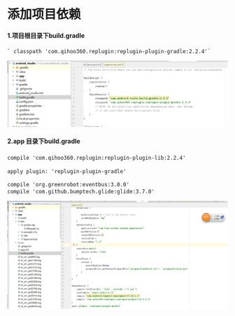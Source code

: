 # 添加项目依赖

#### 1.项目根目录下build.gradle

    ` classpath 'com.qihoo360.replugin:replugin-plugin-gradle:2.2.4'`

![](/assets/TIM截图20180828175205.png)

#### 2.app 目录下build.gradle

`compile 'com.qihoo360.replugin:replugin-plugin-lib:2.2.4'`

`apply plugin: 'replugin-plugin-gradle'`

```
compile 'org.greenrobot:eventbus:3.0.0'
compile 'com.github.bumptech.glide:glide:3.7.0'
```

![](/assets/TIM截图20180828175350.png)

